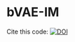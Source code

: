 # bVAE-IM

Cite this code: [![DOI](https://zenodo.org/badge/608057945.svg)](https://zenodo.org/badge/latestdoi/608057945)
